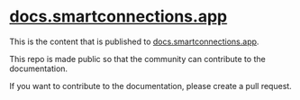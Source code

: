 # [docs.smartconnections.app](https://docs.smartconnections.app)

This is the content that is published to [docs.smartconnections.app](https://docs.smartconnections.app).

This repo is made public so that the community can contribute to the documentation.

If you want to contribute to the documentation, please create a pull request.